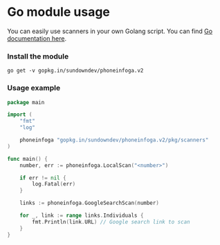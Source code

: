 # Go module usage

You can easily use scanners in your own Golang script. You can find [Go documentation here](https://godoc.org/github.com/sundowndev/PhoneInfoga).

### Install the module

```
go get -v gopkg.in/sundowndev/phoneinfoga.v2
```

### Usage example

```go
package main

import (
	"fmt"
	"log"

	phoneinfoga "gopkg.in/sundowndev/phoneinfoga.v2/pkg/scanners"
)

func main() {
	number, err := phoneinfoga.LocalScan("<number>")

	if err != nil {
		log.Fatal(err)
	}

	links := phoneinfoga.GoogleSearchScan(number)

	for _, link := range links.Individuals {
		fmt.Println(link.URL) // Google search link to scan
	}
}

```

